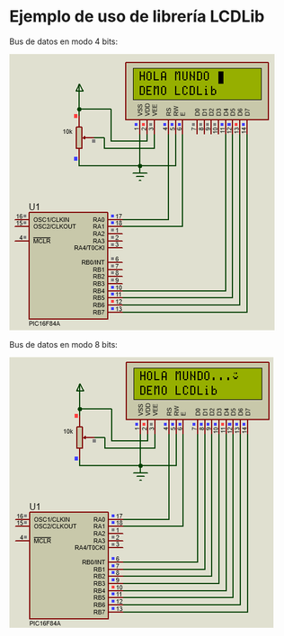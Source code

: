 Ejemplo de uso de librería LCDLib
===================================
Bus de datos en modo 4 bits:

![LCD 16x2 4 bits](https://github.com/AguHDz/PicPas-Library/blob/master/LCD/ejemplo/PIC16F84_LCD16x2_4bits_Capture.png)

Bus de datos en modo 8 bits:

![LCD 16x2 8 bits](https://github.com/AguHDz/PicPas-Library/blob/master/LCD/ejemplo/PIC16F84_LCD16x2_8bits_Capture.png)
